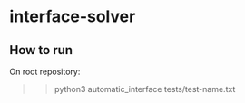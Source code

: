 # interface-solver

## How to run
On root repository:
>> python3 automatic_interface tests/test-name.txt